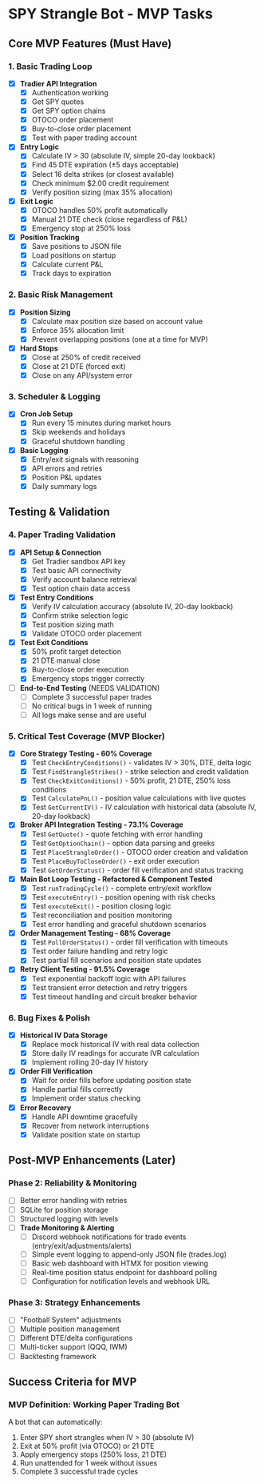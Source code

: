 # SPY Strangle Bot - MVP Tasks

## Core MVP Features (Must Have)

### 1. Basic Trading Loop
- [x] **Tradier API Integration**
  - [x] Authentication working
  - [x] Get SPY quotes
  - [x] Get SPY option chains
  - [x] OTOCO order placement
  - [x] Buy-to-close order placement
  - [x] Test with paper trading account
- [x] **Entry Logic**
  - [x] Calculate IV > 30 (absolute IV, simple 20-day lookback)
  - [x] Find 45 DTE expiration (±5 days acceptable)
  - [x] Select 16 delta strikes (or closest available)
  - [x] Check minimum $2.00 credit requirement
  - [x] Verify position sizing (max 35% allocation)
- [x] **Exit Logic**
  - [x] OTOCO handles 50% profit automatically
  - [x] Manual 21 DTE check (close regardless of P&L)
  - [x] Emergency stop at 250% loss
- [x] **Position Tracking**
  - [x] Save positions to JSON file
  - [x] Load positions on startup
  - [x] Calculate current P&L
  - [x] Track days to expiration

### 2. Basic Risk Management
- [x] **Position Sizing**
  - [x] Calculate max position size based on account value
  - [x] Enforce 35% allocation limit
  - [x] Prevent overlapping positions (one at a time for MVP)
- [x] **Hard Stops**
  - [x] Close at 250% of credit received
  - [x] Close at 21 DTE (forced exit)
  - [x] Close on any API/system error

### 3. Scheduler & Logging
- [x] **Cron Job Setup**
  - [x] Run every 15 minutes during market hours
  - [x] Skip weekends and holidays
  - [x] Graceful shutdown handling
- [x] **Basic Logging**
  - [x] Entry/exit signals with reasoning
  - [x] API errors and retries
  - [x] Position P&L updates
  - [x] Daily summary logs

## Testing & Validation

### 4. Paper Trading Validation
- [x] **API Setup & Connection**
  - [x] Get Tradier sandbox API key
  - [x] Test basic API connectivity
  - [x] Verify account balance retrieval
  - [x] Test option chain data access
- [x] **Test Entry Conditions**
  - [x] Verify IV calculation accuracy (absolute IV, 20-day lookback)
  - [x] Confirm strike selection logic
  - [x] Test position sizing math
  - [x] Validate OTOCO order placement
- [x] **Test Exit Conditions**
  - [x] 50% profit target detection
  - [x] 21 DTE manual close
  - [x] Buy-to-close order execution
  - [x] Emergency stops trigger correctly
- [ ] **End-to-End Testing** (NEEDS VALIDATION)
  - [ ] Complete 3 successful paper trades
  - [ ] No critical bugs in 1 week of running
  - [ ] All logs make sense and are useful

### 5. Critical Test Coverage (MVP Blocker)
- [x] **Core Strategy Testing - 60% Coverage**
  - [x] Test `CheckEntryConditions()` - validates IV > 30%, DTE, delta logic
  - [x] Test `FindStrangleStrikes()` - strike selection and credit validation
  - [x] Test `CheckExitConditions()` - 50% profit, 21 DTE, 250% loss conditions
  - [x] Test `CalculatePnL()` - position value calculations with live quotes
  - [x] Test `GetCurrentIV()` - IV calculation with historical data (absolute IV, 20-day lookback)
- [x] **Broker API Integration Testing - 73.1% Coverage**
  - [x] Test `GetQuote()` - quote fetching with error handling
  - [x] Test `GetOptionChain()` - option data parsing and greeks
  - [x] Test `PlaceStrangleOrder()` - OTOCO order creation and validation
  - [x] Test `PlaceBuyToCloseOrder()` - exit order execution
  - [x] Test `GetOrderStatus()` - order fill verification and status tracking
- [x] **Main Bot Loop Testing - Refactored & Component Tested**
  - [x] Test `runTradingCycle()` - complete entry/exit workflow
  - [x] Test `executeEntry()` - position opening with risk checks
  - [x] Test `executeExit()` - position closing logic
  - [x] Test reconciliation and position monitoring
  - [x] Test error handling and graceful shutdown scenarios
- [x] **Order Management Testing - 68% Coverage**
  - [x] Test `PollOrderStatus()` - order fill verification with timeouts
  - [x] Test order failure handling and retry logic
  - [x] Test partial fill scenarios and position state updates
- [x] **Retry Client Testing - 91.5% Coverage**
  - [x] Test exponential backoff logic with API failures
  - [x] Test transient error detection and retry triggers
  - [x] Test timeout handling and circuit breaker behavior

### 6. Bug Fixes & Polish
- [x] **Historical IV Data Storage**
  - [x] Replace mock historical IV with real data collection
  - [x] Store daily IV readings for accurate IVR calculation
  - [x] Implement rolling 20-day IV history
- [x] **Order Fill Verification**
  - [x] Wait for order fills before updating position state
  - [x] Handle partial fills correctly
  - [x] Implement order status checking
- [x] **Error Recovery**
  - [x] Handle API downtime gracefully
  - [x] Recover from network interruptions
  - [x] Validate position state on startup

## Post-MVP Enhancements (Later)

### Phase 2: Reliability & Monitoring
- [ ] Better error handling with retries
- [ ] SQLite for position storage
- [ ] Structured logging with levels
- [ ] **Trade Monitoring & Alerting**
  - [ ] Discord webhook notifications for trade events (entry/exit/adjustments/alerts)
  - [ ] Simple event logging to append-only JSON file (trades.log)
  - [ ] Basic web dashboard with HTMX for position viewing
  - [ ] Real-time position status endpoint for dashboard polling
  - [ ] Configuration for notification levels and webhook URL

### Phase 3: Strategy Enhancements  
- [ ] "Football System" adjustments
- [ ] Multiple position management
- [ ] Different DTE/delta configurations
- [ ] Multi-ticker support (QQQ, IWM)
- [ ] Backtesting framework

## Success Criteria for MVP

### MVP Definition: Working Paper Trading Bot
A bot that can automatically:
1. Enter SPY short strangles when IV > 30 (absolute IV)
2. Exit at 50% profit (via OTOCO) or 21 DTE
3. Apply emergency stops (250% loss, 21 DTE)
4. Run unattended for 1 week without issues
5. Complete 3 successful trade cycles
